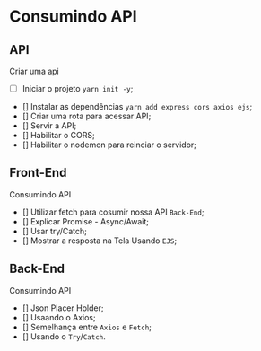 # Consumindo API

## API

Criar uma api

- [ ] Iniciar o projeto `yarn init -y`;
- [] Instalar as dependências `yarn add express cors axios ejs`;
- [] Criar uma rota para acessar API;
- [] Servir a API;
- [] Habilitar o CORS;
- [] Habilitar o nodemon para reinciar o servidor;

## Front-End

Consumindo API

- [] Utilizar fetch para cosumir nossa API `Back-End`;
- [] Explicar Promise - Async/Await;
- [] Usar try/Catch;
- [] Mostrar a resposta na Tela Usando `EJS`;

## Back-End

Consumindo API

- [] Json Placer Holder;
- [] Usaando o Axios;
- [] Semelhança entre `Axios` e `Fetch`;
- [] Usando o `Try`/`Catch`.
